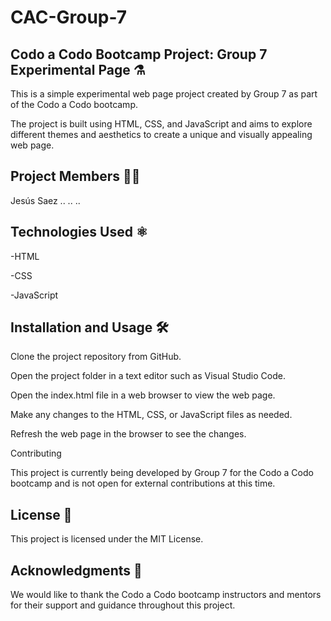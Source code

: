 # CAC-Group-7
## Codo a Codo Bootcamp Project: Group 7 Experimental Page ⚗️

This is a simple experimental web page project created by Group 7 as part of the Codo a Codo bootcamp. 

The project is built using HTML, CSS, and JavaScript and aims to explore different themes and aesthetics to create a unique and visually appealing web page.

## Project Members 👩‍💻
Jesús Saez
..
..
..

## Technologies Used ⚛️
-HTML

-CSS

-JavaScript


## Installation and Usage 🛠️
Clone the project repository from GitHub.

Open the project folder in a text editor such as Visual Studio Code.

Open the index.html file in a web browser to view the web page.

Make any changes to the HTML, CSS, or JavaScript files as needed.

Refresh the web page in the browser to see the changes.

Contributing

This project is currently being developed by Group 7 for the Codo a Codo bootcamp and is not open for external contributions at this time.

## License 💼
This project is licensed under the MIT License.

## Acknowledgments 🙌
We would like to thank the Codo a Codo bootcamp instructors and mentors for their support and guidance throughout this project.
